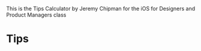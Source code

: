This is the Tips Calculator by Jeremy Chipman for the iOS for Designers and Product Managers class
# Tips
